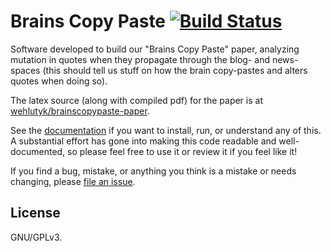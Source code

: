 # Brains Copy Paste [![Build Status](https://travis-ci.org/wehlutyk/brainscopypaste.svg?branch=master)](https://travis-ci.org/wehlutyk/brainscopypaste)

Software developed to build our "Brains Copy Paste" paper, analyzing mutation in quotes when they propagate through the blog- and news-spaces (this should tell us stuff on how the brain copy-pastes and alters quotes when doing so).

The latex source (along with compiled pdf) for the paper is at [wehlutyk/brainscopypaste-paper](https://github.com/wehlutyk/brainscopypaste-paper).

See the [documentation](https://brainscopypaste.readthedocs.org/en/latest/) if you want to install, run, or understand any of this. A substantial effort has gone into making this code readable and well-documented, so please feel free to use it or review it if you feel like it!

If you find a bug, mistake, or anything you think is a mistake or needs changing, please [file an issue](https://github.com/wehlutyk/brainscopypaste/issues/new).

## License

GNU/GPLv3.
